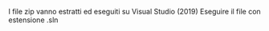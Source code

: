 I file zip vanno estratti ed eseguiti su Visual Studio (2019)
Eseguire il file con estensione .sln


